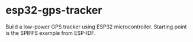 # esp32-gps-tracker

Build a low-power GPS tracker using ESP32 microcontroller. Starting point is the SPIFFS example from ESP-IDF.
```

